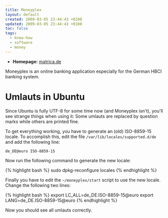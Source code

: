 ```yaml
---
title: Moneyplex
layout: default
created: 2009-03-05 23:44:43 +0100
updated: 2009-03-05 23:44:43 +0100
toc: false
tags:
  - know-how
  - software
  - money
---
```

* **Homepage:** [matrica.de](http://www.matrica.de/)

Moneyplex is an online banking application especially for the German HBCI banking system.


Umlauts in Ubuntu
=================

Since Ubuntu is fully UTF-8 for some time now (and Moneyplex isn't), you'll see strange things when using it: Some
umlauts are replaced by question marks while others are printed fine.

To get everything working, you have to generate an (old) ISO-8859-15 locale. To accomplish this, edit the file
`/var/lib/locales/supported.d/de` and add the following line:

    de_DE@euro ISO-8859-15

Now run the following command to generate the new locale:

{% highlight bash %}
sudo dpkg-reconfigure locales
{% endhighlight %}

Finally you have to edit the `~/moneyplex/start` script to use the new locale. Change the following two lines:

{% highlight bash %}
export LC_ALL=de_DE.ISO-8859-15@euro
export LANG=de_DE.ISO-8859-15@euro
{% endhighlight %}

Now you should see all umlauts correctly.
